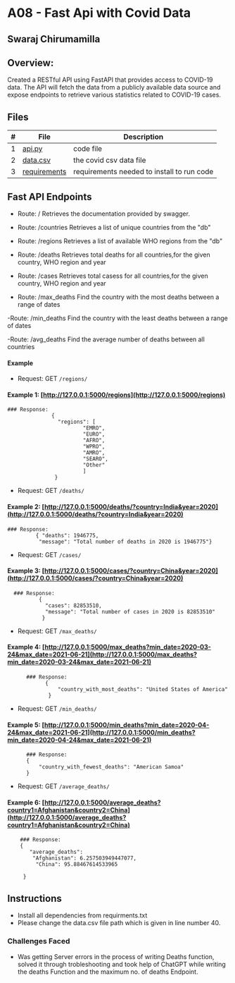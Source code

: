 # A08 - Fast Api with Covid Data
## Swaraj Chirumamilla
## Overview:

Created a RESTful API using FastAPI that provides access to COVID-19 data. The API will fetch the data from a publicly available data source and expose endpoints to retrieve various statistics related to COVID-19 cases.


## Files

|   #   | File            | Description                                        |
| :---: | --------------- | -------------------------------------------------- |
|   1   |  [api.py](https://github.com/swarajtwok/4883-SoftwareTools-Chirumamilla/blob/main/Assignments/A08/api.py)  |   code file  |
|   2 | [data.csv](https://github.com/swarajtwok/4883-SoftwareTools-Chirumamilla/blob/main/Assignments/A08/data.csv) | the covid csv data file |
|    3 | [requirements](https://github.com/swarajtwok/4883-SoftwareTools-Chirumamilla/blob/main/Assignments/A08/requirements.txt) | requirements needed to install to run code|

## Fast API Endpoints

- Route: /
Retrieves the documentation provided by swagger.

- Route: /countries
Retrieves a list of unique countries from the "db"

- Route: /regions
Retrieves a list of available WHO regions from the "db"

- Route: /deaths
Retrieves total deaths for all countries,for the given country, WHO region and year

- Route: /cases
Retrieves total casess for all countries,for the given country, WHO region and year

- Route: /max_deaths
Find the country with the most deaths between a range of dates

-Route: /min_deaths
Find the country with the least deaths between a range of dates

-Route: /avg_deaths
Find the average number of deaths between all countries

 #### Example

- Request: GET `/regions/`
#### Example 1: [http://127.0.0.1:5000/regions](http://127.0.0.1:5000/regions)
    ### Response:               
                  {
                    "regions": [
                            "EMRO",
                            "EURO",
                            "AFRO",
                            "WPRO",
                            "AMRO",
                            "SEARO",
                            "Other"
                            ]
                   }


                   
- Request: GET `/deaths/` 
#### Example 2: [http://127.0.0.1:5000/deaths/?country=India&year=2020](http://127.0.0.1:5000/deaths/?country=India&year=2020)
    ### Response:
             { "deaths": 1946775,
              "message": "Total number of deaths in 2020 is 1946775"}


- Request: GET `/cases/`
#### Example 3: [http://127.0.0.1:5000/cases/?country=China&year=2020](http://127.0.0.1:5000/cases/?country=China&year=2020)
      ### Response:
              {
                "cases": 82853510,
                "message": "Total number of cases in 2020 is 82853510"
               }

- Request: GET `/max_deaths/` 
#### Example 4: [http://127.0.0.1:5000/max_deaths?min_date=2020-03-24&max_date=2021-06-21](http://127.0.0.1:5000/max_deaths?min_date=2020-03-24&max_date=2021-06-21)
          ### Response:
                {
                    "country_with_most_deaths": "United States of America"
                 }

- Request: GET `/min_deaths/` 
#### Example 5: [http://127.0.0.1:5000/min_deaths?min_date=2020-04-24&max_date=2021-06-21](http://127.0.0.1:5000/min_deaths?min_date=2020-04-24&max_date=2021-06-21)
          ### Response:
          {
              "country_with_fewest_deaths": "American Samoa"
          }   
          
- Request: GET `/average_deaths/` 
#### Example 6: [http://127.0.0.1:5000/average_deaths?country1=Afghanistan&country2=China](http://127.0.0.1:5000/average_deaths?country1=Afghanistan&country2=China)
        ### Response:
        {
           "average_deaths": 
            "Afghanistan": 6.257503949447077,
             "China": 95.88467614533965
                  
         }
## Instructions

- Install all dependencies from requirments.txt
-  Please change the data.csv file path which is given in line number 40.
 
### Challenges Faced 

- Was getting Server errors in the process of writing Deaths function, solved it through trobleshooting and took help of ChatGPT while writing the deaths Function and the maximum no. of deaths Endpoint.


